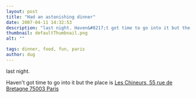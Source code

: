 ```yaml
---
layout: post
title: "Had an astonishing dinner"
date: 2007-04-11 14:32:53
description: "last night. Haven&#8217;t got time to go into it but the place is Les Chineurs, 55 rue de Bretagne 75003 Paris&#8230;"
thumbnail: defaultThumbnail.png
alt: ""

tags: dinner, food, fun, paris
author: dug
---
```


<p>last night. </p>

<p>Haven't got time to go into it but the place is <a title="Restaurants Les Chineurs, 55 rue de Bretagne 75003 Paris" href="http://www.leschineurs.fr/">Les Chineurs, 55 rue de Bretagne 75003 Paris</a></p>
